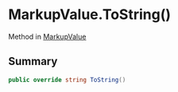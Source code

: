 # MarkupValue.ToString()

Method in [MarkupValue](/api/csharp/yarn.markup.markupvalue.md)

## Summary



```csharp
public override string ToString()
```

